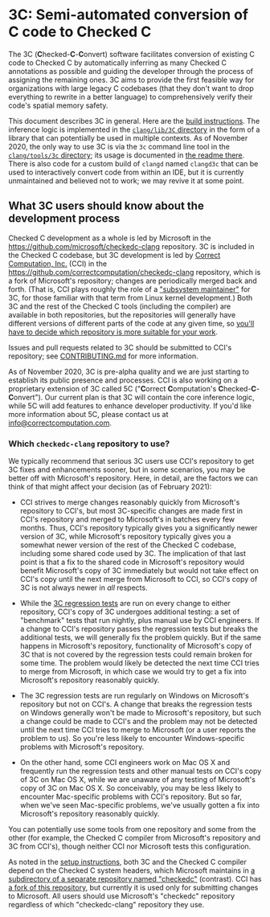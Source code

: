 # 3C: Semi-automated conversion of C code to Checked C

The 3C (**C**hecked-**C**-**C**onvert) software facilitates conversion
of existing C code to Checked C by automatically inferring as many
Checked C annotations as possible and guiding the developer through
the process of assigning the remaining ones. 3C aims to provide the
first feasible way for organizations with large legacy C codebases
(that they don't want to drop everything to rewrite in a better
language) to comprehensively verify their code's spatial memory
safety.

This document describes 3C in general. Here are the [build
instructions](INSTALL.md). The inference logic is implemented in the
[`clang/lib/3C` directory](../../../lib/3C) in the form of a library
that can potentially be used in multiple contexts. As of November
2020, the only way to use 3C is via the `3c` command line tool in the
[`clang/tools/3c` directory](../../../tools/3c); its usage is
documented in [the readme there](../../../tools/3c/README.md). There
is also code for a custom build of `clangd` named `clangd3c` that can
be used to interactively convert code from within an IDE, but it is
currently unmaintained and believed not to work; we may revive it at
some point.

## What 3C users should know about the development process

Checked C development as a whole is led by Microsoft in the
https://github.com/microsoft/checkedc-clang repository. 3C is included
in the Checked C codebase, but 3C development is led by [Correct
Computation, Inc.](https://correctcomputation.com/) (CCI) in the
https://github.com/correctcomputation/checkedc-clang repository, which
is a fork of Microsoft's repository; changes are periodically merged
back and forth. (That is, CCI plays roughly the role of a ["subsystem
maintainer"](https://www.kernel.org/doc/html/latest/process/2.Process.html#how-patches-get-into-the-kernel)
for 3C, for those familiar with that term from Linux kernel
development.) Both 3C and the rest of the Checked C tools (including
the compiler) are available in both repositories, but the repositories
will generally have different versions of different parts of the code
at any given time, so [you'll have to decide which repository is more
suitable for your work](#which-checkedc-clang-repository-to-use).

Issues and pull requests related to 3C should be submitted to CCI's
repository; see [CONTRIBUTING.md](CONTRIBUTING.md) for more
information.

As of November 2020, 3C is pre-alpha quality and we are just starting
to establish its public presence and processes. CCI is also working on
a proprietary extension of 3C called 5C ("**C**orrect
**C**omputation's **C**hecked-**C**-**C**onvert"). Our current plan is
that 3C will contain the core inference logic, while 5C will add
features to enhance developer productivity. If you'd like more
information about 5C, please contact us at
info@correctcomputation.com.

### Which `checkedc-clang` repository to use?

We typically recommend that serious 3C users use CCI's repository to
get 3C fixes and enhancements sooner, but in some scenarios, you may
be better off with Microsoft's repository. Here, in detail, are the
factors we can think of that might affect your decision (as of
February 2021):

- CCI strives to merge changes reasonably quickly from Microsoft's
  repository to CCI's, but most 3C-specific changes are made first in
  CCI's repository and merged to Microsoft's in batches every few
  months. Thus, CCI's repository typically gives you a significantly
  newer version of 3C, while Microsoft's repository typically gives
  you a somewhat newer version of the rest of the Checked C codebase,
  including some shared code used by 3C. The implication of that last
  point is that a fix to the shared code in Microsoft's repository
  would benefit Microsoft's copy of 3C immediately but would not take
  effect on CCI's copy until the next merge from Microsoft to CCI, so
  CCI's copy of 3C is not always newer in _all_ respects.

- While the [3C regression tests](CONTRIBUTING.md#testing) are run on
  every change to either repository, CCI's copy of 3C undergoes
  additional testing: a set of "benchmark" tests that run nightly,
  plus manual use by CCI engineers. If a change to CCI's repository
  passes the regression tests but breaks the additional tests, we will
  generally fix the problem quickly. But if the same happens in
  Microsoft's repository, functionality of Microsoft's copy of 3C that
  is not covered by the regression tests could remain broken for some
  time. The problem would likely be detected the next time CCI tries
  to merge from Microsoft, in which case we would try to get a fix
  into Microsoft's repository reasonably quickly.

- The 3C regression tests are run regularly on Windows on Microsoft's
  repository but not on CCI's. A change that breaks the regression
  tests on Windows generally won't be made to Microsoft's repository,
  but such a change could be made to CCI's and the problem may not be
  detected until the next time CCI tries to merge to Microsoft (or a
  user reports the problem to us). So you're less likely to encounter
  Windows-specific problems with Microsoft's repository.

- On the other hand, some CCI engineers work on Mac OS X and
  frequently run the regression tests and other manual tests on CCI's
  copy of 3C on Mac OS X, while we are unaware of any testing of
  Microsoft's copy of 3C on Mac OS X. So conceivably, you may be less
  likely to encounter Mac-specific problems with CCI's repository. But
  so far, when we've seen Mac-specific problems, we've usually gotten
  a fix into Microsoft's repository reasonably quickly.

You can potentially use some tools from one repository and some from
the other (for example, the Checked C compiler from Microsoft's
repository and 3C from CCI's), though neither CCI nor Microsoft tests
this configuration.

As noted in the [setup instructions](INSTALL.md#basics), both 3C and
the Checked C compiler depend on the Checked C system headers, which
Microsoft maintains in [a subdirectory of a separate repository named
"checkedc"](https://github.com/microsoft/checkedc/tree/master/include)
(contrast). CCI has [a fork of this
repository](https://github.com/correctcomputation/checkedc), but
currently it is used only for submitting changes to Microsoft. All
users should use Microsoft's "checkedc" repository regardless of which
"checkedc-clang" repository they use.

